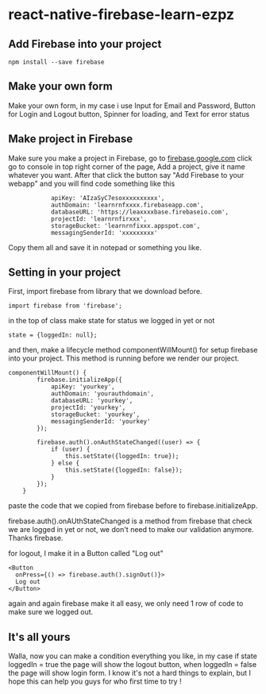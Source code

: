 # react-native-firebase-learn-ezpz

## Add Firebase into your project
```
npm install --save firebase
```

## Make your own form

Make your own form, in my case i use Input for Email and Password, Button for Login and Logout button, Spinner for loading, and Text for error status

## Make project in Firebase

Make sure you make a project in Firebase, go to [firebase.google.com](firebase.google.com) click go to console in top right corner of the page, Add a project, give it name whatever you want. After that click the button say "Add Firebase to your webapp" and you will find code something like this
```
            apiKey: 'AIzaSyC7esoxxxxxxxxxx',
            authDomain: 'learnrnfxxxx.firebaseapp.com',
            databaseURL: 'https://leaxxxxbase.firebaseio.com',
            projectId: 'learnrnfirxxx',
            storageBucket: 'learnrnfixxx.appspot.com',
            messagingSenderId: 'xxxxxxxxx'
```
Copy them all and save it in notepad or something you like.

## Setting in your project
First, import firebase from library that we download before.
```
import firebase from 'firebase';
```
in the top of class make state for status we logged in yet or not
```
state = {loggedIn: null};
```
and then, make a lifecycle method componentWillMount() for setup firebase into your project. This method is running before we render our project.
```
componentWillMount() {
        firebase.initializeApp({
            apiKey: 'yourkey',
            authDomain: 'yourauthdomain',
            databaseURL: 'yourkey',
            projectId: 'yourkey',
            storageBucket: 'yourkey',
            messagingSenderId: 'yourkey'
        });

        firebase.auth().onAuthStateChanged((user) => {
            if (user) {
                this.setState({loggedIn: true});
            } else {
                this.setState({loggedIn: false});
            }
        });
    }
```
paste the code that we copied from firebase before to firebase.initializeApp.

firebase.auth().onAUthStateChanged is a method from firebase that check we are logged in yet or not, we don't need to make our validation anymore. Thanks firebase.

for logout, I make it in a Button called "Log out"
```
<Button
  onPress={() => firebase.auth().signOut()}>
  Log out
</Button>
```
again and again firebase make it all easy, we only need 1 row of code to make sure we logged out.

## It's all yours
Walla, now you can make a condition everything you like, in my case if state loggedIn = true the page will show the logout button, when loggedIn = false the page will show login form.
I know it's not a hard things to explain, but I hope this can help you guys for who first time to try !
